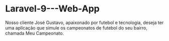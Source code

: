 # Laravel-9---Web-App
Nosso cliente José Gustavo, apaixonado por futebol e tecnologia, deseja ter uma aplicação que simule os campeonatos de futebol do seu bairro, chamada Meu Campeonato.
